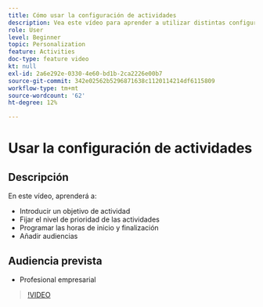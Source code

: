 ```yaml
---
title: Cómo usar la configuración de actividades
description: Vea este vídeo para aprender a utilizar distintas configuraciones de actividad en Adobe Target, como objetivos, niveles de prioridad, tiempos de inicio y finalización y audiencias.
role: User
level: Beginner
topic: Personalization
feature: Activities
doc-type: feature video
kt: null
exl-id: 2a6e292e-0330-4e60-bd1b-2ca2226e00b7
source-git-commit: 342e02562b5296871638c1120114214df6115809
workflow-type: tm+mt
source-wordcount: '62'
ht-degree: 12%

---
```


# Usar la configuración de actividades

## Descripción

En este vídeo, aprenderá a:

* Introducir un objetivo de actividad
* Fijar el nivel de prioridad de las actividades
* Programar las horas de inicio y finalización
* Añadir audiencias

## Audiencia prevista

* Profesional empresarial

>[!VIDEO](https://video.tv.adobe.com/v/17381/?quality=12)
